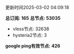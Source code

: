 更新时间2025-03-02 04:09:18

**总订阅: 165**
**总节点: 53035**
- vless节点: 32638
- hysteria2节点: 3

**google ping有效节点: 426**
